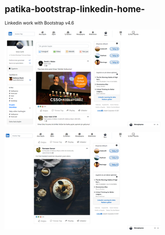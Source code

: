 # patika-bootstrap-linkedin-home-
Linkedin work with Bootstrap v4.6

![](screen.1.jpg)


![](screen.2.jpg)
